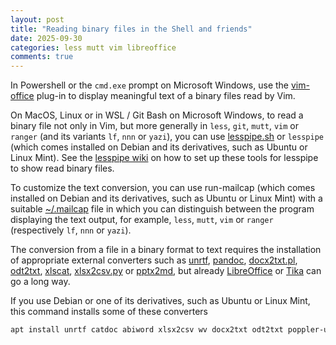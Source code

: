 ```yaml
---
layout: post
title: "Reading binary files in the Shell and friends"
date: 2025-09-30
categories: less mutt vim libreoffice
comments: true
---
```


In Powershell or the `cmd.exe` prompt on Microsoft Windows, use the [vim-office](https://github.com/konfekt/vim-office) plug-in to display meaningful text of a binary files read by Vim.

On MacOS, Linux or in WSL / Git Bash on Microsoft Windows, to read a binary file not only in Vim, but more generally in `less`, `git`, `mutt`, `vim` or `ranger` (and its variants `lf`, `nnn` or `yazi`), you can use [lesspipe.sh](https://github.com/wofr06/lesspipe) or `lesspipe` (which comes installed on Debian and its derivatives, such as Ubuntu or Linux Mint).
See the [lesspipe wiki](https://github.com/wofr06/lesspipe/wiki/vim) on how to set up these tools for lesspipe to show read binary files.

To customize the text conversion, you can use run-mailcap (which comes installed on Debian and its derivatives, such as Ubuntu or Linux Mint) with a suitable [~/.mailcap](https://gist.github.com/Konfekt/9797372146e65a70a44c1e24a35ae0a2) file in which you can distinguish between the program displaying the text output, for example, `less`, `mutt`, `vim` or `ranger` (respectively `lf`, `nnn` or `yazi`).

The conversion from a file in a binary format to text requires the installation of appropriate external converters such as [unrtf](http://ftp.gnu.org/gnu/unrtf/), [pandoc](http://pandoc.org), [docx2txt.pl](https://github.com/arthursucks/docx2txt), [odt2txt](https://github.com/dstosberg/odt2txt), [xlscat](https://github.com/Tux/Spreadsheet-Read/tree/master/scripts), [xlsx2csv.py](https://github.com/dilshod/xlsx2csv) or [pptx2md](https://github.com/ssine/pptx2md), but already [LibreOffice](https://www.libreoffice.org/download/download/) or [Tika](https://tika.apache.org/download.html) can go a long way.

If you use Debian or one of its derivatives, such as Ubuntu or Linux Mint, this command installs some of these converters

```sh
apt install unrtf catdoc abiword xlsx2csv wv docx2txt odt2txt poppler-utils djvulibre-bin qpdfview p7zip-full
```
